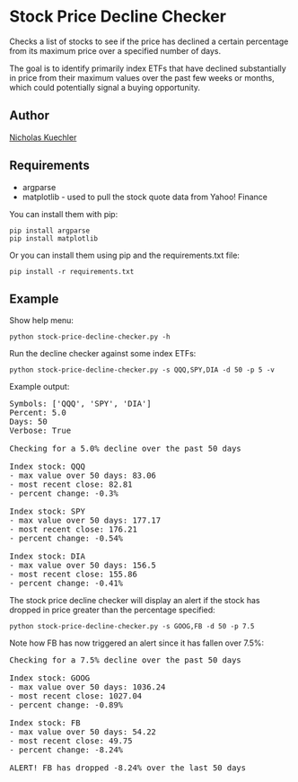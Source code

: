Stock Price Decline Checker
===========================

Checks a list of stocks to see if the price has declined a certain percentage
from its maximum price over a specified number of days.

The goal is to identify primarily index ETFs that have declined substantially
in price from their maximum values over the past few weeks or months, which
could potentially signal a buying opportunity.

## Author

<a href="http://www.nicholaskuechler.com/">Nicholas Kuechler</a>

## Requirements

* argparse
* matplotlib - used to pull the stock quote data from Yahoo! Finance

You can install them with pip:

    pip install argparse
    pip install matplotlib

Or you can install them using pip and the requirements.txt file:

    pip install -r requirements.txt

## Example

Show help menu:

    python stock-price-decline-checker.py -h

Run the decline checker against some index ETFs:

    python stock-price-decline-checker.py -s QQQ,SPY,DIA -d 50 -p 5 -v

Example output:

<pre>
Symbols: ['QQQ', 'SPY', 'DIA']
Percent: 5.0
Days: 50
Verbose: True

Checking for a 5.0% decline over the past 50 days

Index stock: QQQ
- max value over 50 days: 83.06
- most recent close: 82.81
- percent change: -0.3%

Index stock: SPY
- max value over 50 days: 177.17
- most recent close: 176.21
- percent change: -0.54%

Index stock: DIA
- max value over 50 days: 156.5
- most recent close: 155.86
- percent change: -0.41%
</pre>

The stock price decline checker will display an alert if the stock has dropped
in price greater than the percentage specified:

    python stock-price-decline-checker.py -s GOOG,FB -d 50 -p 7.5

Note how FB has now triggered an alert since it has fallen over 7.5%:

<pre>
Checking for a 7.5% decline over the past 50 days

Index stock: GOOG
- max value over 50 days: 1036.24
- most recent close: 1027.04
- percent change: -0.89%

Index stock: FB
- max value over 50 days: 54.22
- most recent close: 49.75
- percent change: -8.24%

ALERT! FB has dropped -8.24% over the last 50 days
</pre>